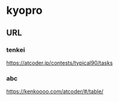 # kyopro
## URL
### tenkei
https://atcoder.jp/contests/typical90/tasks
### abc
https://kenkoooo.com/atcoder/#/table/

